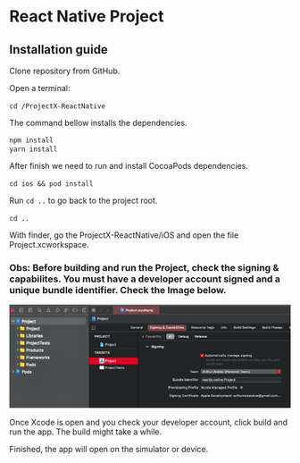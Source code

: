 # React Native Project

## Installation guide

Clone repository from GitHub.

Open a terminal:

`cd /ProjectX-ReactNative`

The command bellow installs the dependencies. 
```
npm install
yarn install
```
After finish we need to run and install CocoaPods dependencies.

`cd ios && pod install`

Run `cd ..` to go back to the project root.

`cd ..` 

With finder, go the ProjectX-ReactNative/iOS and open the file Project.xcworkspace.

### Obs: Before building and run the Project, check the signing & capabilites. You must have a developer account signed and a unique bundle identifier. Check the Image below.

![](/readmeFiles/ScreenShot.png)

Once Xcode is open and you check your developer account, click build and run the app.  The build might take a while.

Finished, the app will open on the simulator or device.